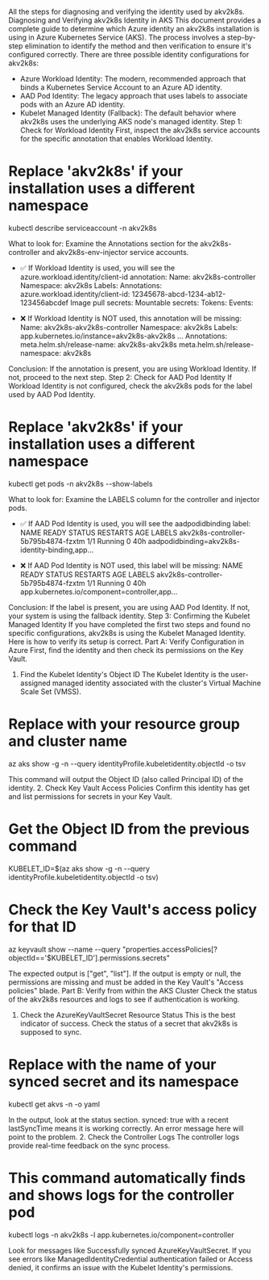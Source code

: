  All the steps for diagnosing and verifying the identity used by akv2k8s.
Diagnosing and Verifying akv2k8s Identity in AKS
This document provides a complete guide to determine which Azure identity an akv2k8s installation is using in Azure Kubernetes Service (AKS). The process involves a step-by-step elimination to identify the method and then verification to ensure it's configured correctly.
There are three possible identity configurations for akv2k8s:
 * Azure Workload Identity: The modern, recommended approach that binds a Kubernetes Service Account to an Azure AD identity.
 * AAD Pod Identity: The legacy approach that uses labels to associate pods with an Azure AD identity.
 * Kubelet Managed Identity (Fallback): The default behavior where akv2k8s uses the underlying AKS node's managed identity.
Step 1: Check for Workload Identity
First, inspect the akv2k8s service accounts for the specific annotation that enables Workload Identity.
# Replace 'akv2k8s' if your installation uses a different namespace
kubectl describe serviceaccount -n akv2k8s

What to look for:
Examine the Annotations section for the akv2k8s-controller and akv2k8s-env-injector service accounts.
 * ✅ If Workload Identity is used, you will see the azure.workload.identity/client-id annotation:
   Name:                akv2k8s-controller
Namespace:           akv2k8s
Labels:              <none>
Annotations:         azure.workload.identity/client-id: 12345678-abcd-1234-ab12-123456abcdef
Image pull secrets:  <none>
Mountable secrets:   <none>
Tokens:              <none>
Events:              <none>

 * ❌ If Workload Identity is NOT used, this annotation will be missing:
   Name:                akv2k8s-akv2k8s-controller
Namespace:           akv2k8s
Labels:              app.kubernetes.io/instance=akv2k8s-akv2k8s
                     ...
Annotations:         meta.helm.sh/release-name: akv2k8s-akv2k8s
                     meta.helm.sh/release-namespace: akv2k8s

Conclusion: If the annotation is present, you are using Workload Identity. If not, proceed to the next step.
Step 2: Check for AAD Pod Identity
If Workload Identity is not configured, check the akv2k8s pods for the label used by AAD Pod Identity.
# Replace 'akv2k8s' if your installation uses a different namespace
kubectl get pods -n akv2k8s --show-labels

What to look for:
Examine the LABELS column for the controller and injector pods.
 * ✅ If AAD Pod Identity is used, you will see the aadpodidbinding label:
   NAME                                  READY   STATUS    RESTARTS   AGE   LABELS
akv2k8s-controller-5b795b4874-fzxtm   1/1     Running   0          40h   aadpodidbinding=akv2k8s-identity-binding,app...

 * ❌ If AAD Pod Identity is NOT used, this label will be missing:
   NAME                                  READY   STATUS    RESTARTS   AGE   LABELS
akv2k8s-controller-5b795b4874-fzxtm   1/1     Running   0          40h   app.kubernetes.io/component=controller,app...

Conclusion: If the label is present, you are using AAD Pod Identity. If not, your system is using the fallback identity.
Step 3: Confirming the Kubelet Managed Identity
If you have completed the first two steps and found no specific configurations, akv2k8s is using the Kubelet Managed Identity. Here is how to verify its setup is correct.
Part A: Verify Configuration in Azure
First, find the identity and then check its permissions on the Key Vault.
1. Find the Kubelet Identity's Object ID
The Kubelet Identity is the user-assigned managed identity associated with the cluster's Virtual Machine Scale Set (VMSS).
# Replace with your resource group and cluster name
az aks show -g <your-resource-group> -n <your-cluster-name> --query identityProfile.kubeletidentity.objectId -o tsv

This command will output the Object ID (also called Principal ID) of the identity.
2. Check Key Vault Access Policies
Confirm this identity has get and list permissions for secrets in your Key Vault.
# Get the Object ID from the previous command
KUBELET_ID=$(az aks show -g <your-resource-group> -n <your-cluster-name> --query identityProfile.kubeletidentity.objectId -o tsv)

# Check the Key Vault's access policy for that ID
az keyvault show --name <your-key-vault-name> --query "properties.accessPolicies[?objectId=='$KUBELET_ID'].permissions.secrets"

The expected output is ["get", "list"]. If the output is empty or null, the permissions are missing and must be added in the Key Vault's "Access policies" blade.
Part B: Verify from within the AKS Cluster
Check the status of the akv2k8s resources and logs to see if authentication is working.
1. Check the AzureKeyVaultSecret Resource Status
This is the best indicator of success. Check the status of a secret that akv2k8s is supposed to sync.
# Replace with the name of your synced secret and its namespace
kubectl get akvs <your-akvs-secret-name> -n <your-namespace> -o yaml

In the output, look at the status section. synced: true with a recent lastSyncTime means it is working correctly. An error message here will point to the problem.
2. Check the Controller Logs
The controller logs provide real-time feedback on the sync process.
# This command automatically finds and shows logs for the controller pod
kubectl logs -n akv2k8s -l app.kubernetes.io/component=controller

Look for messages like Successfully synced AzureKeyVaultSecret. If you see errors like ManagedIdentityCredential authentication failed or Access denied, it confirms an issue with the Kubelet Identity's permissions.
